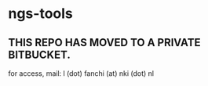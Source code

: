 # ngs-tools #

## THIS REPO HAS MOVED TO A PRIVATE BITBUCKET.

for access, mail: l (dot) fanchi (at) nki (dot) nl
